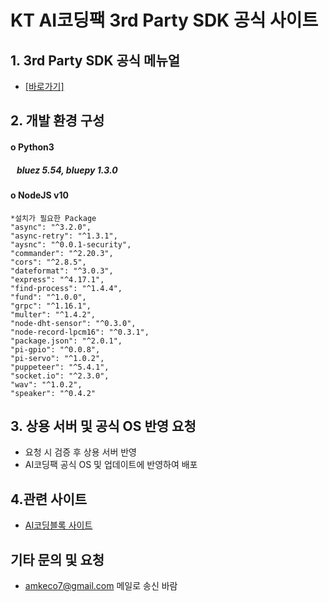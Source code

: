 # KT AI코딩팩 3rd Party SDK 공식 사이트

## 1. 3rd Party SDK 공식 메뉴얼
- <a href="https://docs.google.com/document/d/1f8uzrakt5JvaX5gFYTYimwkhoMYNZp-RPaPQ7ohnP9o/edit?usp=sharing/" target="_blank"> [바로가기] </a>
## 2. 개발 환경 구성
#### o Python3 
#####  &nbsp;&nbsp; bluez 5.54, bluepy 1.3.0

#### o NodeJS v10 
    *설치가 필요한 Package
    "async": "^3.2.0",
    "async-retry": "^1.3.1",
    "aysnc": "^0.0.1-security",
    "commander": "^2.20.3",
    "cors": "^2.8.5",
    "dateformat": "^3.0.3",
    "express": "^4.17.1",
    "find-process": "^1.4.4",
    "fund": "^1.0.0",
    "grpc": "^1.16.1",
    "multer": "^1.4.2",
    "node-dht-sensor": "^0.3.0",
    "node-record-lpcm16": "^0.3.1",
    "package.json": "^2.0.1",
    "pi-gpio": "^0.0.8",
    "pi-servo": "^1.0.2",
    "puppeteer": "^5.4.1",
    "socket.io": "^2.3.0",
    "wav": "^1.0.2",
    "speaker": "^0.4.2"

## 3. 상용 서버 및 공식 OS 반영 요청
- 요청 시 검증 후 상용 서버 반영
- AI코딩팩 공식 OS 및 업데이트에 반영하여 배포 

## 4.관련 사이트
 - [AI코딩블록 사이트](https://aicodingblock.kt.co.kr/)
## 기타 문의 및 요청
- amkeco7@gmail.com 메일로 송신 바람

